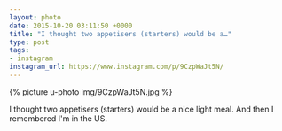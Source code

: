```yaml
---
layout: photo
date: 2015-10-20 03:11:50 +0000
title: "I thought two appetisers (starters) would be a…"
type: post
tags:
- instagram
instagram_url: https://www.instagram.com/p/9CzpWaJt5N/
---
```


{% picture u-photo img/9CzpWaJt5N.jpg %}

I thought two appetisers (starters) would be a nice light meal. And then I remembered I'm in the US.
